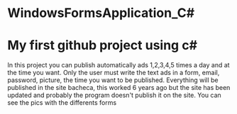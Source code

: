 # WindowsFormsApplication_C#

# My first github project using c#

In this project you can publish automatically ads 1,2,3,4,5 times a day and at the time you want.
Only the user must write the text ads in a form, email, password, picture, the time you want to be published.
Everything will be published in the site bacheca, this worked 6 years ago but the site has been updated and probably the program  doesn't publish it on the site. 
You can see the pics with the differents forms
 


